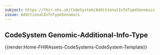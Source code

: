 ```yaml
---
subject: https://fhir.nhs.uk/CodeSystem/AdditionalInfoTypeGenomics
issue: AdditionalInfoTypeGenomics
---
```

## CodeSystem Genomic-Additional-Info-Type

{{render:Home-FHIRAssets-CodeSystems-CodeSystem-Template}}